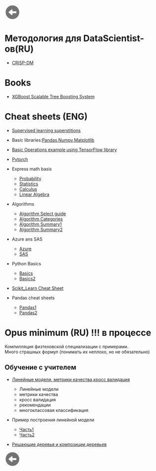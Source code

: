 <a href=../README.md><img src="../img/back.jpg" width="50" height="50" /></a>

# Методология для DataScientist-ов(RU)
* [CRISP-DM](Методология%20для%20DataScientist-в.md)   

# Books
* [XGBoost Scalable Tree Boosting System](XGBoost-Scalable%20Tree%20Boosting%20System.pdf)
# Cheat sheets (ENG)

* [Supervised learning superstitions](cheatsheets/Python-Scikit_Learn_Supervised_Learning.ipynb)
* Basic libraries:[Pandas](cheatsheets/Python-Pandas.ipynb),[Numpy](cheatsheets/Python-Numpy.ipynb),[Matplotlib](cheatsheets/Python-Matplotlib.ipynb)
* [Basic Operations example using TensorFlow library](cheatsheets/Python-Tensorflow.ipynb)
* [Pytorch](cheatsheets/Python-Pytorch.ipynb)
* Express math basis  
  * [Probability](cheatsheets/Math-Probability.pdf)
  * [Statistics](cheatsheets/Math-Statistics_mit_csvoss.pdf)
  * [Calculus](cheatsheets/Math-Calculus.pdf) 
  * [Linear Algebra](cheatsheets/Math-Linear_Algebra.pdf) 
 
 * Algorithms
   * [Algorithm Select guide](../img/Python-Scikit_Learn_Flowchart.png)
   * [Algorithm Categories](../img/ML-Algorithms_Categories.jpg)   
   * [Algorithm Summary1](../img/ML-Algorithms_Summary.jpg)    
   * [Algorithm Summary2](../img/ML-Algorithms_Summary.png)  

 * Azure ans SAS
   * [Azure](../img/ML-MS-Flow_Chart.png)  
   * [SAS](../img/ML-SAS-Flow_Chart.png)  

* Python Basics
  * [Basics](../img/Python-Basics.png)  
  * [Basics2](../img/Python-Basics2.png)   
  
 * [Scikit_Learn Cheat Sheet](../img/Python-Scikit_Learn.png) 
* Pandas cheat sheets
  * [Pandas1](../img/Python-Pandas.png)
  * [Pandas2](../img/Python-Pandas2.png)
 
 




# Opus minimum (RU) !!! в процессе
Компилляция физтеховской специализации с примерами.<br>
Много страшных формул (понимать их неплохо, но не обязательно)
## Обучение с учителем
* [Линейные модели, метрики качества,кросс валидация](Линейные%20модели%2C%20метрики%20качества%2Cкросс%20валидация.ipynb)
  * Линейные модели 
   * метрики качества  
   * кросс валидация  
   * рекомендации
   * многоклассовая классификация
   
* Пример построения линейной модели
  * [Часть1](samples/Bike%20sharing%20demand%20common%20mistakes.ipynb)
  * [Часть2](samples/Bike%20sharing%20demand%20linear%20model%20%20part2.ipynb)  
  
* [Решающие деревья и композиции деревьев](Решающие%20деревья%20и%20композиции%20деревьев.ipynb)


<a href=../README.md><img src="../img/back.jpg" width="50" height="50" /></a>
